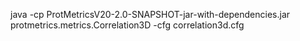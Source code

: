 java -cp ProtMetricsV20-2.0-SNAPSHOT-jar-with-dependencies.jar protmetrics.metrics.Correlation3D -cfg correlation3d.cfg